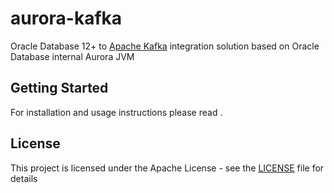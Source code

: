 # aurora-kafka

 Oracle Database 12+ to [Apache Kafka](http://kafka.apache.org/) integration solution based on Oracle Database internal Aurora JVM

## Getting Started

For installation and usage instructions please read <LINK-WILL-BE-SUPPLIED-LATER>.

## License

This project is licensed under the Apache License - see the [LICENSE](LICENSE) file for details

